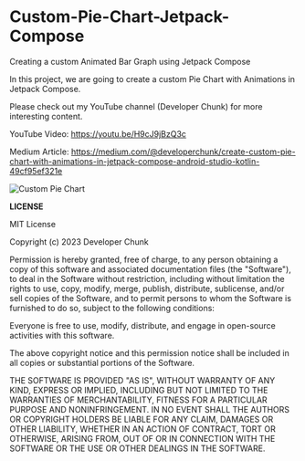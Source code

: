 # Custom-Pie-Chart-Jetpack-Compose
Creating a custom Animated Bar Graph using Jetpack Compose

In this project, we are going to create a custom Pie Chart with Animations in Jetpack Compose.

Please check out my YouTube channel (Developer Chunk) for more interesting content.

YouTube Video: https://youtu.be/H9cJ9jBzQ3c

Medium Article: https://medium.com/@developerchunk/create-custom-pie-chart-with-animations-in-jetpack-compose-android-studio-kotlin-49cf95ef321e

![Custom Pie Chart](https://user-images.githubusercontent.com/90105266/212503579-cc2db357-3512-4381-8a43-2a8ff8d6fe1f.png)

**LICENSE**

MIT License

Copyright (c) 2023 Developer Chunk

Permission is hereby granted, free of charge, to any person obtaining a copy
of this software and associated documentation files (the "Software"), to deal
in the Software without restriction, including without limitation the rights
to use, copy, modify, merge, publish, distribute, sublicense, and/or sell
copies of the Software, and to permit persons to whom the Software is
furnished to do so, subject to the following conditions:

Everyone is free to use, modify, distribute, and engage in open-source activities
with this software.

The above copyright notice and this permission notice shall be included in all
copies or substantial portions of the Software.

THE SOFTWARE IS PROVIDED "AS IS", WITHOUT WARRANTY OF ANY KIND, EXPRESS OR
IMPLIED, INCLUDING BUT NOT LIMITED TO THE WARRANTIES OF MERCHANTABILITY,
FITNESS FOR A PARTICULAR PURPOSE AND NONINFRINGEMENT. IN NO EVENT SHALL THE
AUTHORS OR COPYRIGHT HOLDERS BE LIABLE FOR ANY CLAIM, DAMAGES OR OTHER
LIABILITY, WHETHER IN AN ACTION OF CONTRACT, TORT OR OTHERWISE, ARISING FROM,
OUT OF OR IN CONNECTION WITH THE SOFTWARE OR THE USE OR OTHER DEALINGS IN THE
SOFTWARE.
